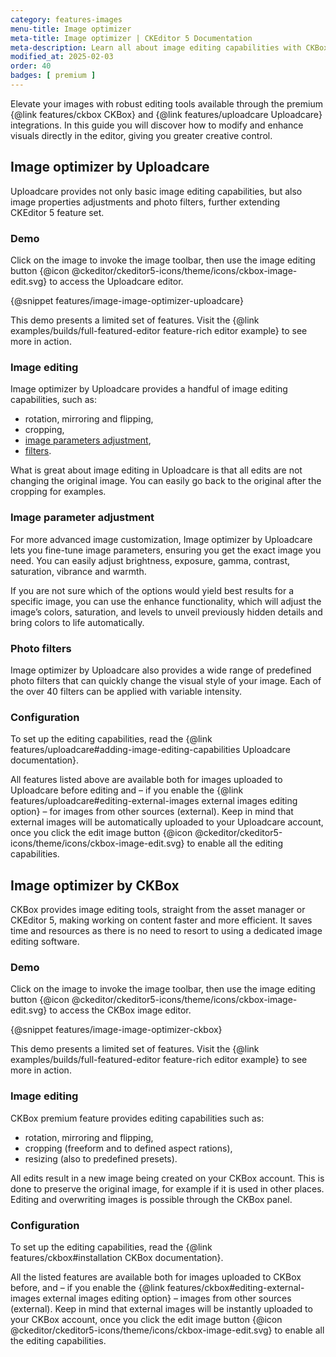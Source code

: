 ```yaml
---
category: features-images
menu-title: Image optimizer
meta-title: Image optimizer | CKEditor 5 Documentation
meta-description: Learn all about image editing capabilities with CKBox and Uploadcare in CKEdiotr 5.
modified_at: 2025-02-03
order: 40
badges: [ premium ]
---
```


Elevate your images with robust editing tools available through the premium {@link features/ckbox CKBox} and {@link features/uploadcare Uploadcare} integrations. In this guide you will discover how to modify and enhance visuals directly in the editor, giving you greater creative control.

## Image optimizer by Uploadcare

Uploadcare provides not only basic image editing capabilities, but also image properties adjustments and photo filters, further extending CKEditor&nbsp;5 feature set.

### Demo

Click on the image to invoke the image toolbar, then use the image editing button {@icon @ckeditor/ckeditor5-icons/theme/icons/ckbox-image-edit.svg} to access the Uploadcare editor.

{@snippet features/image-image-optimizer-uploadcare}

<snippet-footer>
	This demo presents a limited set of features. Visit the {@link examples/builds/full-featured-editor feature-rich editor example} to see more in action.
</snippet-footer>

### Image editing

Image optimizer by Uploadcare provides a handful of image editing capabilities, such as:

* rotation, mirroring and flipping,
* cropping,
* [image parameters adjustment](#image-parameter-adjustment),
* [filters](#photo-filters).

What is great about image editing in Uploadcare is that all edits are not changing the original image. You can easily go back to the original after the cropping for examples.

### Image parameter adjustment

For more advanced image customization, Image optimizer by Uploadcare lets you fine-tune image parameters, ensuring you get the exact image you need. You can easily adjust brightness, exposure, gamma, contrast, saturation, vibrance and warmth.

If you are not sure which of the options would yield best results for a specific image, you can use the enhance functionality, which will adjust the image’s colors, saturation, and levels to unveil previously hidden details and bring colors to life automatically.

### Photo filters

Image optimizer by Uploadcare also provides a wide range of predefined photo filters that can quickly change the visual style of your image. Each of the over 40 filters can be applied with variable intensity.

### Configuration

To set up the editing capabilities, read the {@link features/uploadcare#adding-image-editing-capabilities Uploadcare documentation}.

All features listed above are available both for images uploaded to Uploadcare before editing and &ndash; if you enable the {@link features/uploadcare#editing-external-images external images editing option} &ndash; for images from other sources (external). Keep in mind that external images will be automatically uploaded to your Uploadcare account, once you click the edit image button {@icon @ckeditor/ckeditor5-icons/theme/icons/ckbox-image-edit.svg} to enable all the editing capabilities.

## Image optimizer by CKBox

CKBox provides image editing tools, straight from the asset manager or CKEditor&nbsp;5, making working on content faster and more efficient. It saves time and resources as there is no need to resort to using a dedicated image editing software.

### Demo

Click on the image to invoke the image toolbar, then use the image editing button {@icon @ckeditor/ckeditor5-icons/theme/icons/ckbox-image-edit.svg} to access the CKBox image editor.

{@snippet features/image-image-optimizer-ckbox}

<snippet-footer>
	This demo presents a limited set of features. Visit the {@link examples/builds/full-featured-editor feature-rich editor example} to see more in action.
</snippet-footer>

### Image editing

CKBox premium feature provides editing capabilities such as:

* rotation, mirroring and flipping,
* cropping (freeform and to defined aspect rations),
* resizing (also to predefined presets).

All edits result in a new image being created on your CKBox account. This is done to preserve the original image, for example if it is used in other places. Editing and overwriting images is possible through the CKBox panel.

### Configuration

To set up the editing capabilities, read the {@link features/ckbox#installation CKBox documentation}.

All the listed features are available both for images uploaded to CKBox before, and &ndash; if you enable  the {@link features/ckbox#editing-external-images external images editing option} &ndash; images from other sources (external). Keep in mind that external images will be instantly uploaded to your CKBox account, once you click the edit image button {@icon @ckeditor/ckeditor5-icons/theme/icons/ckbox-image-edit.svg} to enable all the editing capabilities.
